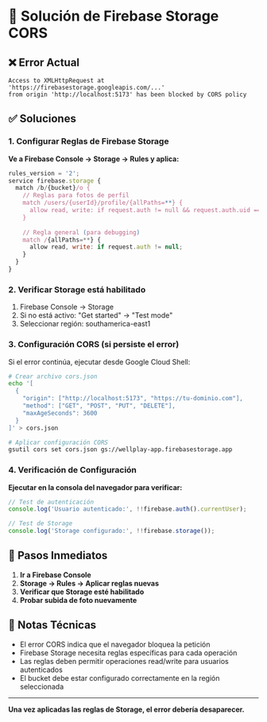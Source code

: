 # 🔧 Solución de Firebase Storage CORS

## ❌ Error Actual
```
Access to XMLHttpRequest at 'https://firebasestorage.googleapis.com/...' 
from origin 'http://localhost:5173' has been blocked by CORS policy
```

## ✅ Soluciones

### 1. Configurar Reglas de Firebase Storage

**Ve a Firebase Console → Storage → Rules y aplica:**

```javascript
rules_version = '2';
service firebase.storage {
  match /b/{bucket}/o {
    // Reglas para fotos de perfil
    match /users/{userId}/profile/{allPaths=**} {
      allow read, write: if request.auth != null && request.auth.uid == userId;
    }
    
    // Regla general (para debugging)
    match /{allPaths=**} {
      allow read, write: if request.auth != null;
    }
  }
}
```

### 2. Verificar Storage está habilitado

1. Firebase Console → Storage
2. Si no está activo: "Get started" → "Test mode"
3. Seleccionar región: southamerica-east1

### 3. Configuración CORS (si persiste el error)

Si el error continúa, ejecutar desde Google Cloud Shell:

```bash
# Crear archivo cors.json
echo '[
  {
    "origin": ["http://localhost:5173", "https://tu-dominio.com"],
    "method": ["GET", "POST", "PUT", "DELETE"],
    "maxAgeSeconds": 3600
  }
]' > cors.json

# Aplicar configuración CORS
gsutil cors set cors.json gs://wellplay-app.firebasestorage.app
```

### 4. Verificación de Configuración

**Ejecutar en la consola del navegador para verificar:**

```javascript
// Test de autenticación
console.log('Usuario autenticado:', !!firebase.auth().currentUser);

// Test de Storage
console.log('Storage configurado:', !!firebase.storage());
```

## 🚨 Pasos Inmediatos

1. **Ir a Firebase Console**
2. **Storage → Rules → Aplicar reglas nuevas**
3. **Verificar que Storage esté habilitado**
4. **Probar subida de foto nuevamente**

## 📝 Notas Técnicas

- El error CORS indica que el navegador bloquea la petición
- Firebase Storage necesita reglas específicas para cada operación
- Las reglas deben permitir operaciones read/write para usuarios autenticados
- El bucket debe estar configurado correctamente en la región seleccionada

---

**Una vez aplicadas las reglas de Storage, el error debería desaparecer.**
